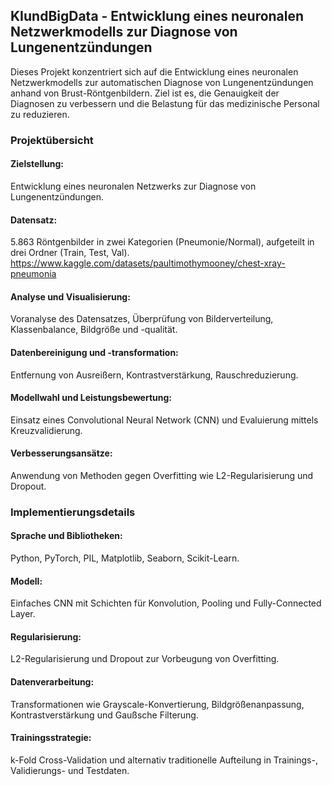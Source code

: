 ## KIundBigData - Entwicklung eines neuronalen Netzwerkmodells zur Diagnose von Lungenentzündungen
Dieses Projekt konzentriert sich auf die Entwicklung eines neuronalen Netzwerkmodells zur automatischen Diagnose von Lungenentzündungen anhand von Brust-Röntgenbildern. Ziel ist es, die Genauigkeit der Diagnosen zu verbessern und die Belastung für das medizinische Personal zu reduzieren.

### Projektübersicht
#### Zielstellung: 
Entwicklung eines neuronalen Netzwerks zur Diagnose von Lungenentzündungen.
#### Datensatz: 
5.863 Röntgenbilder in zwei Kategorien (Pneumonie/Normal), aufgeteilt in drei Ordner (Train, Test, Val). https://www.kaggle.com/datasets/paultimothymooney/chest-xray-pneumonia
#### Analyse und Visualisierung: 
Voranalyse des Datensatzes, Überprüfung von Bilderverteilung, Klassenbalance, Bildgröße und -qualität.
#### Datenbereinigung und -transformation: 
Entfernung von Ausreißern, Kontrastverstärkung, Rauschreduzierung.
#### Modellwahl und Leistungsbewertung: 
Einsatz eines Convolutional Neural Network (CNN) und Evaluierung mittels Kreuzvalidierung.
#### Verbesserungsansätze: 
Anwendung von Methoden gegen Overfitting wie L2-Regularisierung und Dropout.

### Implementierungsdetails
#### Sprache und Bibliotheken: 
Python, PyTorch, PIL, Matplotlib, Seaborn, Scikit-Learn.
#### Modell: 
Einfaches CNN mit Schichten für Konvolution, Pooling und Fully-Connected Layer.
#### Regularisierung: 
L2-Regularisierung und Dropout zur Vorbeugung von Overfitting.
#### Datenverarbeitung: 
Transformationen wie Grayscale-Konvertierung, Bildgrößenanpassung, Kontrastverstärkung und Gaußsche Filterung.
#### Trainingsstrategie: 
k-Fold Cross-Validation und alternativ traditionelle Aufteilung in Trainings-, Validierungs- und Testdaten.

